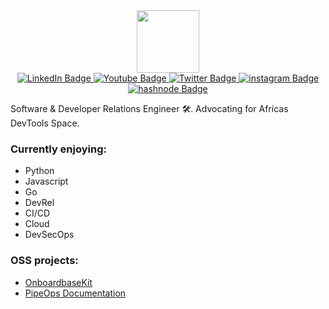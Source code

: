 <div id="header" align="center">
  <img src="https://media.giphy.com/media/M9gbBd9nbDrOTu1Mqx/giphy.gif" width="100"/>
  <div id="badges" align="center">
    <a href="https://www.linkedin.com/in/AdeboyeDN/">
      <img src="https://img.shields.io/badge/LinkedIn-blue?style=for-the-badge&logo=linkedin&logoColor=white" alt="LinkedIn Badge"/>
    </a>
    <a href="https://www.youtube.com/channel/UCVg717EmBOiN1V2m0YeIYCA">
      <img src="https://img.shields.io/badge/YouTube-red?style=for-the-badge&logo=youtube&logoColor=white" alt="Youtube Badge"/>
    </a>
    <a href="https://twitter.com/adeboyedn">
      <img src="https://img.shields.io/badge/Twitter-blue?style=for-the-badge&logo=twitter&logoColor=white" alt="Twitter Badge"/>
    </a>
    <a href="https://www.instagram.com/adeboyedn/">
      <img src="https://img.shields.io/badge/instagram-red?style=for-the-badge&logo=instagram&logoColor=white" alt="instagram Badge"/>
    </a>
    <a href="https://adeboyedn.hashnode.dev/">
      <img src="https://img.shields.io/badge/hashnode-blue?style=for-the-badge&logo=hashode&logoColor=white" alt="hashnode Badge"/>
    </a>
  </div>
  <img src="https://komarev.com/ghpvc/?username=AdeboyeDN&style=flat-square&color=blue" alt=""/>
</div>

<p>
                               Software & Developer Relations Engineer 🛠️. Advocating for Africas DevTools Space.
</p>

<h3>Currently enjoying:</h3>

<ul>
  <li>Python</li>
  <li>Javascript</li>
  <li>Go</li>
  <li>DevRel</li>
  <li>CI/CD</li>
  <li>Cloud</li>
  <li>DevSecOps</li>
</ul>  

<h3>OSS projects:</h3>

<ul>
  <li><a href="https://github.com/Onboardbase/obbkit/">OnboardbaseKit</a></li>
  <li><a href="https://github.com/PipeOpsHQ/pipeops-documentation">PipeOps Documentation</a></li>
</ul>
